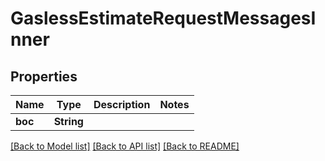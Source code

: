 # GaslessEstimateRequestMessagesInner

## Properties
Name | Type | Description | Notes
------------ | ------------- | ------------- | -------------
**boc** | **String** |  | 

[[Back to Model list]](../README.md#documentation-for-models) [[Back to API list]](../README.md#documentation-for-api-endpoints) [[Back to README]](../README.md)



